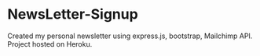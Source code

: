 # NewsLetter-Signup
Created my personal newsletter using express.js, bootstrap, Mailchimp API. Project hosted on Heroku.

